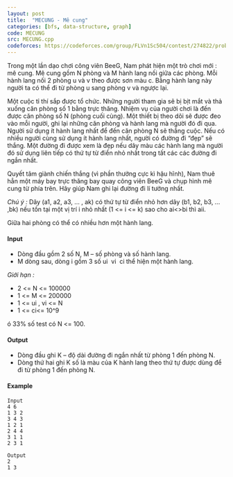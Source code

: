 ```yaml
---
layout: post
title:  "MECUNG - Mê cung"
categories: [bfs, data-structure, graph]
code: MECUNG
src: MECUNG.cpp
codeforces: https://codeforces.com/group/FLVn1Sc504/contest/274822/problem/J
---
```



Trong một lần dạo chơi công viên BeeG, Nam phát hiện một trò chơi mới : mê cung. Mê cung gồm N phòng và M hành lang nối giữa các phòng. Mỗi hành lang nối 2 phòng u và v theo được sơn màu c. Bằng hành lang này người ta có thể đi từ phòng u sang phòng v và ngược lại.

Một cuộc tỉ thí sắp được tổ chức. Những người tham gia sẽ bị bịt mắt và thả xuống căn phòng số 1 bằng trực thăng. Nhiệm vụ của người chơi là đến được căn phòng số N (phòng cuối cùng). Một thiết bị theo dõi sẽ được đeo vào mỗi người, ghi lại những căn phòng và hành lang mà người đó đi qua. Người sử dụng ít hành lang nhất để đến căn phòng N sẽ thắng cuộc. Nếu có nhiều người cùng sử dụng ít hành lang nhất, người có đường đi “đẹp” sẽ thắng. Một đường đi được xem là đẹp nếu dãy màu các hành lang mà người đó sử dụng liên tiếp có thứ tự từ điển nhỏ nhất trong tất các các đường đi ngắn nhất.

Quyết tâm giành chiến thắng (vì phần thưởng cực kì hậu hĩnh), Nam thuê hẳn một máy bay trực thăng bay quay công viên BeeG và chụp hình mê cung từ phía trên. Hãy giúp Nam ghi lại đường đi lí tưởng nhất.

_Chú ý :_ Dãy (a1, a2, a3, … , ak) có thứ tự từ điển nhỏ hơn dãy (b1, b2, b3, … ,bk) nếu tồn tại một vị trí i nhỏ nhất (1 <= i <= k) sao cho ai<>bi thì aii.

Giữa hai phòng có thể có nhiều hơn một hành lang.

#### Input

+ Dòng đầu gồm 2 số N, M – số phòng và số hành lang.  
+ M dòng sau, dòng i gồm 3 số ui  vi  ci thể hiện một hành lang.  

_Giới hạn :_

+ 2 <= N <= 100000  
+ 1 <= M <= 200000  
+ 1 <= ui , vi <= N  
+ 1 <= ci<= 10^9

ó 33% số test có N <= 100.

#### Output

+ Dòng đầu ghi K – độ dài đường đi ngắn nhất từ phòng 1 đến phòng N.  
+ Dòng thứ hai ghi K số là màu của K hành lang theo thứ tự được dùng để đi từ phòng 1 đến phòng N.

#### Example

```
Input
4 6
1 3 2
3 4 3
1 2 1
2 4 4
3 1 1
2 3 1 

Output
2
1 3
```

<!--more-->

